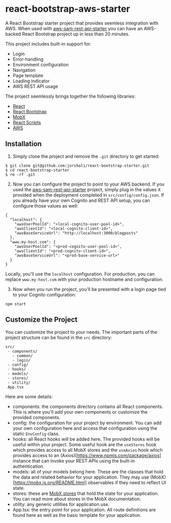 # react-bootstrap-aws-starter

A React Bootstrap starter project that provides seemless integration with AWS.  When used with [aws-sam-rest-api-starter](https://github.com/jorshali/aws-sam-rest-api-starter) you can have an AWS-backed React Bootstrap project up in less than 20 minutes.

This project includes built-in support for:

- Login
- Error-handling
- Environment configuration
- Navigation
- Page template
- Loading indicator
- AWS REST API usage

The project seemlessly brings together the following libraries:

- [React](https://reactjs.org)
- [React Bootstrap](https://react-bootstrap.github.io)
- [MobX](https://mobx.js.org/README.html)
- [React Scripts](https://www.npmjs.com/package/react-scripts)
- [AWS](https://aws.amazon.com)

## Installation

1.  Simply clone the project and remove the `.git` directory to get started:

```
$ git clone git@github.com:jorshali/react-bootstrap-starter.git
$ cd react-bootstrap-starter
$ rm -rf .git
```

2.  Now you can configure the project to point to your AWS backend.  If you used the [aws-sam-rest-api-starter](https://github.com/jorshali/aws-sam-rest-api-starter) project, simply plug in the values it provided when the deployment completed in `src/config/config.json`.  If you already have your own Cognito and REST API setup, you can configure those values as well:

```
{
  "localhost": {
    "awsUserPoolId": "<local-cognito-user-pool-id>",
    "awsClientId": "<local-cognito-client-id>",
    "awsBaseServiceUrl": "http://localhost:3000/blogposts"
  },
  "www.my-host.com": {
    "awsUserPoolId": "<prod-cognito-user-pool-id>",
    "awsClientId": "<prod-cognito-client-id>",
    "awsBaseServiceUrl": "<prod-base-service-url>"
  }
}
```

Locally, you'll use the `localhost` configuration.  For production, you can replace `www.my-host.com` with your production hostname and configuration.

3.  Now when you run the project, you'll be presented with a login page tied to your Cognito configuration:

```
npm start
```

## Customize the Project

You can customize the project to your needs.  The important parts of the project structure can be found in the `src` directory:

```
src/
 - components/
   - common/
   - login/
 - config/
 - hooks/
 - models/
 - stores/
 - utility/
 App.tsx
```

Here are some details:
- components:  the components directory contains all React components.  This is where you'll add your own components or customize the provided components.
- config: the configuration for your project by environment.  You can add your own configuration here and access that configuration using the static `EnvConfig` class.
- hooks:  all React hooks will be added here.  The provided hooks will be useful within your project.  Some useful hook are the `useStores` hook which provides access to all MobX stores and the `useAxios` hook which provides access to an (Axios)[https://www.npmjs.com/package/axios] instance that can invoke your REST APIs using the built-in authentication.
- models:  all of your models belong here.  These are the classes that hold the data and related behavior for your application.  They may use (MobX)[https://mobx.js.org/README.html] observables if they need to reflect UI state.
- stores:  these are [MobX stores](https://mobx.js.org/README.html) that hold the state for your application.  You can read more about stores in the MobX documentation.
- utility:  any generic utilities for application use.
- App.tsx:  the entry point for your application.  All route definitions are found here as well as the basic template for your application.